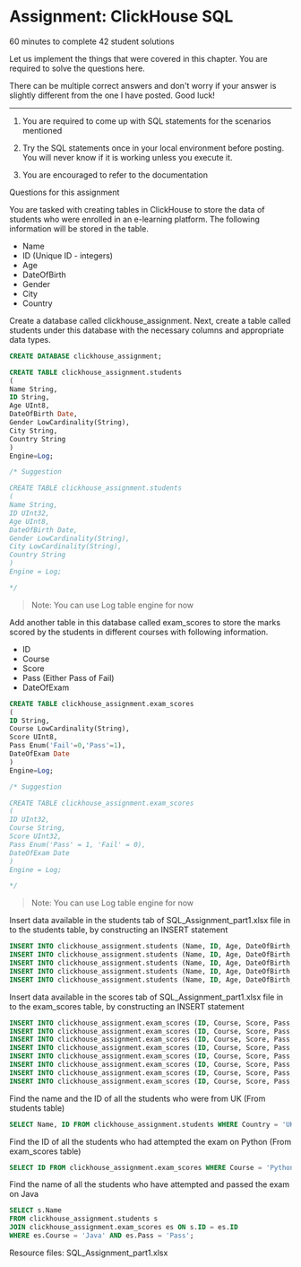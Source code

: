 # Assignment: ClickHouse SQL

60 minutes to complete
42 student solutions

Let us implement the things that were covered in this chapter. You are required to solve the questions here.

There can be multiple correct answers and don't worry if your answer is slightly different from the one I have posted. Good luck!

---

1. You are required to come up with SQL statements for the scenarios mentioned

2. Try the SQL statements once in your local environment before posting. You will never know if it is working unless you execute it.

3. You are encouraged to refer to the documentation

Questions for this assignment

You are tasked with creating tables in ClickHouse to store the data of students who were enrolled in an e-learning platform. The following information will be stored in the table.

- Name
- ID (Unique ID - integers)
- Age
- DateOfBirth
- Gender
- City
- Country

Create a database called clickhouse_assignment. Next, create a table called students under this database with the necessary columns and appropriate data types.

```sql
CREATE DATABASE clickhouse_assignment;
```

```sql
CREATE TABLE clickhouse_assignment.students
(
Name String,
ID String,
Age UInt8,
DateOfBirth Date,
Gender LowCardinality(String),
City String,
Country String
)
Engine=Log;

/* Suggestion

CREATE TABLE clickhouse_assignment.students
(
Name String,
ID UInt32,
Age UInt8,
DateOfBirth Date,
Gender LowCardinality(String),
City LowCardinality(String),
Country String
)
Engine = Log;

*/
```

> Note: You can use Log table engine for now

Add another table in this database called exam_scores to store the marks scored by the students in different courses with following information.

- ID
- Course
- Score
- Pass (Either Pass of Fail)
- DateOfExam

```sql
CREATE TABLE clickhouse_assignment.exam_scores
(
ID String,
Course LowCardinality(String),
Score UInt8,
Pass Enum('Fail'=0,'Pass'=1),
DateOfExam Date
)
Engine=Log;

/* Suggestion

CREATE TABLE clickhouse_assignment.exam_scores
(
ID UInt32,
Course String,
Score UInt32,
Pass Enum('Pass' = 1, 'Fail' = 0),
DateOfExam Date
)
Engine = Log;

*/
```

> Note: You can use Log table engine for now

Insert data available in the students tab of SQL_Assignment_part1.xlsx file in to the students table, by constructing an INSERT statement

```sql
INSERT INTO clickhouse_assignment.students (Name, ID, Age, DateOfBirth, Gender, City, Country) VALUES ('A', '1', 25, '1998-11-25', 'Male', 'London', 'UK');
INSERT INTO clickhouse_assignment.students (Name, ID, Age, DateOfBirth, Gender, City, Country) VALUES ('B', '2', 35, '1988-02-01', 'Female', 'New York', 'US');
INSERT INTO clickhouse_assignment.students (Name, ID, Age, DateOfBirth, Gender, City, Country) VALUES ('C', '3', 42, '1981-10-11', 'Male', 'California', 'US');
INSERT INTO clickhouse_assignment.students (Name, ID, Age, DateOfBirth, Gender, City, Country) VALUES ('D', '4', 19, '2004-05-23', 'Female', 'Manchester', 'UK');
INSERT INTO clickhouse_assignment.students (Name, ID, Age, DateOfBirth, Gender, City, Country) VALUES ('E', '5', 55, '1968-12-05', 'Female', 'London', 'UK');
```

Insert data available in the scores tab of SQL_Assignment_part1.xlsx file in to the exam_scores table, by constructing an INSERT statement

```sql
INSERT INTO clickhouse_assignment.exam_scores (ID, Course, Score, Pass, DateOfExam) VALUES ('1', 'Python', 60, 'Pass', '2023-06-05');
INSERT INTO clickhouse_assignment.exam_scores (ID, Course, Score, Pass, DateOfExam) VALUES ('2', 'C++', 70, 'Pass', '2023-06-06');
INSERT INTO clickhouse_assignment.exam_scores (ID, Course, Score, Pass, DateOfExam) VALUES ('3', 'Java', 75, 'Pass', '2023-06-02');
INSERT INTO clickhouse_assignment.exam_scores (ID, Course, Score, Pass, DateOfExam) VALUES ('4', 'Go', 55, 'Pass', '2023-06-14');
INSERT INTO clickhouse_assignment.exam_scores (ID, Course, Score, Pass, DateOfExam) VALUES ('5', 'Python', 85, 'Pass', '2023-06-22');
INSERT INTO clickhouse_assignment.exam_scores (ID, Course, Score, Pass, DateOfExam) VALUES ('1', 'C++', 45, 'Fail', '2023-06-08');
INSERT INTO clickhouse_assignment.exam_scores (ID, Course, Score, Pass, DateOfExam) VALUES ('2', 'Java', 90, 'Pass', '2023-06-09');
INSERT INTO clickhouse_assignment.exam_scores (ID, Course, Score, Pass, DateOfExam) VALUES ('3', 'Go', 65, 'Pass', '2023-06-21');
```

Find the name and the ID of all the students who were from UK (From students table)

```sql
SELECT Name, ID FROM clickhouse_assignment.students WHERE Country = 'UK';
```

Find the ID of all the students who had attempted the exam on Python (From exam_scores table)

```sql
SELECT ID FROM clickhouse_assignment.exam_scores WHERE Course = 'Python';
```

Find the name of all the students who have attempted and passed the exam on Java

```sql
SELECT s.Name
FROM clickhouse_assignment.students s
JOIN clickhouse_assignment.exam_scores es ON s.ID = es.ID
WHERE es.Course = 'Java' AND es.Pass = 'Pass';
```

Resource files: SQL_Assignment_part1.xlsx
